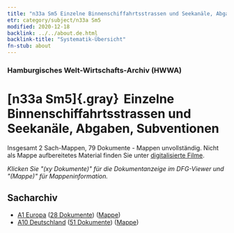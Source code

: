 ```yaml
---
title: "n33a Sm5 Einzelne Binnenschiffahrtsstrassen und Seekanäle, Abgaben, Subventionen"
etr: category/subject/n33a Sm5
modified: 2020-12-18
backlink: ../../about.de.html
backlink-title: "Systematik-Übersicht"
fn-stub: about
---
```


### Hamburgisches Welt-Wirtschafts-Archiv (HWWA)
# [n33a Sm5]{.gray}&#8201; Einzelne Binnenschiffahrtsstrassen und Seekanäle, Abgaben, Subventionen&#160; 




Insgesamt 2 Sach-Mappen, 79 Dokumente - Mappen unvollständig.
Nicht als Mappe aufbereitetes Material finden Sie unter [digitalisierte Filme](/film/h1_sh).

_Klicken Sie "(xy Dokumente)" für die Dokumentanzeige im DFG-Viewer und "(Mappe)" für Mappeninformation._

## Sacharchiv



- [A1 Europa](../../../geo/about.de.html#A1) (<a href="https://dfg-viewer.de/show/?tx_dlf[id]=https://pm20.zbw.eu/mets/sh/1408xx/140892/1456xx/145656/public.mets.de.xml" target="_blank">28 Dokumente</a>) ([Mappe](http://purl.org/pressemappe20/folder/sh/140892,145656))
- [A10 Deutschland](../../../geo/about.de.html#A10) (<a href="https://dfg-viewer.de/show/?tx_dlf[id]=https://pm20.zbw.eu/mets/sh/1261xx/126128/1456xx/145656/public.mets.de.xml" target="_blank">51 Dokumente</a>) ([Mappe](http://purl.org/pressemappe20/folder/sh/126128,145656))


